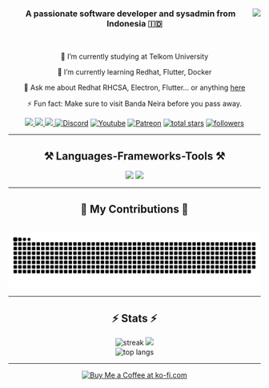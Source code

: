 <div align="center">
  <img align="right" src="https://visitor-badge.laobi.icu/badge?page_id=termaulmaul.termaulmaul" />
  <h3>A passionate software developer and sysadmin from Indonesia 🇮🇩</h3>
  <br/>
  <p>🔭 I’m currently studying at Telkom University</p>
  <p>🌱 I’m currently learning Redhat, Flutter, Docker</p>
  <p>💬 Ask me about Redhat RHCSA, Electron, Flutter... or anything <a href="https://github.com/termaulmaul/termaulmaul/issues">here</a></p>
  <p>⚡ Fun fact: Make sure to visit Banda Neira before you pass away.</p>
</div>

<div align="center">
  <a href="mailto:hipsterweeds@gmail.com">
    <img src="https://img.shields.io/badge/Gmail-333333?style=for-the-badge&logo=gmail&logoColor=red" />
  </a>
  <a href="https://www.linkedin.com/in/maulana-rafi-0a0349179/" target="_blank">
    <img src="https://img.shields.io/badge/LinkedIn-0077B5?style=for-the-badge&logo=linkedin&logoColor=white" target="_blank" />
  </a>
  <a href="https://credly.com/users/maulana-rafi/badges" target="_blank">
    <img src="https://img.shields.io/badge/Portfolio-FF5722?style=for-the-badge&logo=todoist&logoColor=white" target="_blank" />
  </a>
   <a href="https://discord.gg/79ucHtZn5w"><img alt="Discord" title="Discord" src="https://img.shields.io/badge/-Discord-7289DA?style=for-the-badge&logo=discord&logoColor=white"/></a>
  <a href="https://www.youtube.com/c/termaulmaul"><img alt="Youtube" title="Youtube" src="https://img.shields.io/badge/-Youtube-FF0000?style=for-the-badge&logo=youtube&logoColor=white"/></a>
  <a href="https://patreon.com/hipsterweeds"><img alt="Patreon" title="Patreon" src="https://img.shields.io/badge/-Patreon-ff7389?style=for-the-badge&logo=patreon&logoColor=white"/></a>
<a href="https://github.com/termaulmaul?tab=repositories&sort=stargazers">
    <img alt="total stars" title="Total stars on GitHub" src="https://custom-icon-badges.demolab.com/github/stars/termaulmaul?color=B8B92B&style=for-the-badge&labelColor=959532&logo=star"/></a>
   <a href="https://github.com/termaulmaul"><img alt="followers" title="Follow me on Github" src="https://img.shields.io/github/followers/termaulmaul?color=236ad3&style=for-the-badge&logo=github&label=Follow"/></a>
</div>

<hr/>

<h2 align="center">⚒️ Languages-Frameworks-Tools ⚒️</h2>
<div align="center">
    <img src="https://skillicons.dev/icons?i=react,flutter,electron,php,bootstrap,html,css,vscode,github,figma,tailwind,git,r" />
    <img src="https://skillicons.dev/icons?i=nodejs,laravel,python,javascript,typescript,express,firebase,mongodb,docker,java,nextjs,mysql,flask" /><br>
</div>

<hr/>

<div align="center">
  <h2>🐍 My Contributions 🐍</h2>
  <br>
  <img alt="snake eating my contributions" src="https://raw.githubusercontent.com/salesp07/salesp07/output/github-contribution-grid-snake.svg" />
</div>

<hr/>

<h2 align="center">⚡ Stats ⚡</h2>
<div align="center">
  <img title="stats" alt="streak" src="https://github-readme-streak-stats.herokuapp.com/?user=termaulmaul&theme=dark&hide_border=true&stroke=f53b3b"/>
  <img height="200px" src="https://github-readme-stats.vercel.app/api?username=termaulmaul&hide_border=true&show_icons=true&count_private=true&theme=gruvbox&bg_color=151515">
  <br/>
  <img width=325 align="center" src="https://github-readme-stats-salesp07.vercel.app/api/top-langs/?username=termaulmaul&hide=HTML&langs_count=8&layout=compact&theme=react&border_radius=10&size_weight=0.5&count_weight=0.5&exclude_repo=github-readme-stats" alt="top langs" />
</div>

<hr/>

<div align="center">
  <a href='patreon.com/hipsterweeds' target='_blank'><img height='64' style='border:0px;height:64px;' src='https://storage.ko-fi.com/cdn/kofi1.png?v=3' border='0' alt='Buy Me a Coffee at ko-fi.com' /></a>
</div>
